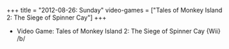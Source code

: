 +++
title = "2012-08-26: Sunday"
video-games = ["Tales of Monkey Island 2: The Siege of Spinner Cay"]
+++


* Video Game: Tales of Monkey Island 2: The Siege of Spinner Cay {Wii} /b/